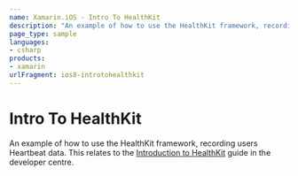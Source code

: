 ```yaml
---
name: Xamarin.iOS - Intro To HealthKit
description: "An example of how to use the HealthKit framework, recording users Heartbeat data. This relates to the Introduction to HealthKit guide #ios8"
page_type: sample
languages:
- csharp
products:
- xamarin
urlFragment: ios8-introtohealthkit
---
```

# Intro To HealthKit

An example of how to use the HealthKit framework, recording users Heartbeat data. This relates to the [Introduction to HealthKit](/guides/ios/platform_features/introduction_to_healthkit/) guide in the developer centre.
 
